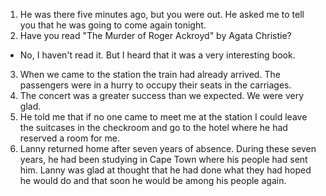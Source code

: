 1. He was there five minutes ago, but you were out. He asked me to tell you that he was going to come again tonight.
2. Have you read "The Murder of Roger Ackroyd" by Agata Christie?
 - No, I haven't read it. But I heard that it was a very interesting book.
3. When we came to the station the train had already arrived. The passengers were in a hurry to occupy their seats in the carriages.
4. The concert was a greater success than we expected. We were very glad.
5. He told me that if no one came to meet me at the station I could leave the suitcases in the checkroom and go to the hotel where he had reserved a room for me.
6. Lanny returned home after seven years of absence. During these seven years, he had been studying in Cape Town where his people had sent him.
Lanny was glad at thought that he had done what they had hoped he would do and that soon he would be among his people again.
